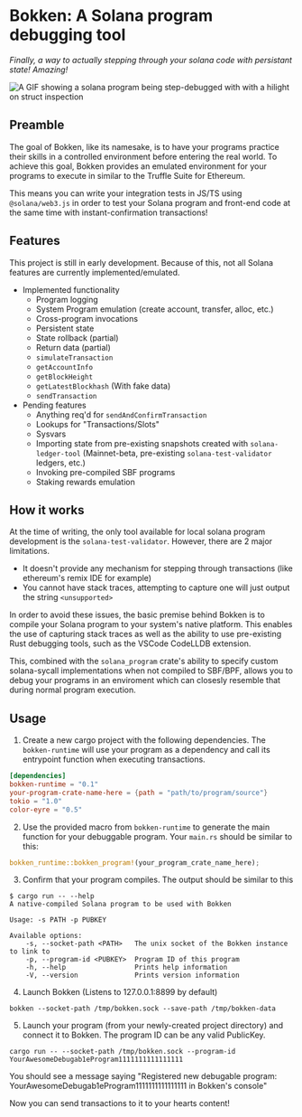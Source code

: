 # Bokken: A Solana program debugging tool

_Finally, a way to actually stepping through your solana code with persistant state! Amazing!_

![A GIF showing a solana program being step-debugged with with a hilight on struct inspection](https://cdn.discordapp.com/attachments/898958435410915348/1067119876994519040/solana-step-debug-absent-theme.gif)

## Preamble

The goal of Bokken, like its namesake, is to have your programs practice their skills in a controlled environment before entering the real world. To achieve this goal, Bokken provides an emulated environment for your programs to execute in similar to the Truffle Suite for Ethereum.

This means you can write your integration tests in JS/TS using `@solana/web3.js` in order to test your Solana program and front-end code at the same time with instant-confirmation transactions!

## Features

This project is still in early development. Because of this, not all Solana features are currently implemented/emulated.

* Implemented functionality
  * Program logging
  * System Program emulation (create account, transfer, alloc, etc.)
  * Cross-program invocations
  * Persistent state
  * State rollback (partial)
  * Return data (partial)
  * `simulateTransaction`
  * `getAccountInfo`
  * `getBlockHeight`
  * `getLatestBlockhash` (With fake data)
  * `sendTransaction`
* Pending features
  * Anything req'd for `sendAndConfirmTransaction`
  * Lookups for "Transactions/Slots"
  * Sysvars
  * Importing state from pre-existing snapshots created with `solana-ledger-tool` (Mainnet-beta, pre-existing `solana-test-validator` ledgers, etc.)
  * Invoking pre-compiled SBF programs
  * Staking rewards emulation

## How it works

At the time of writing, the only tool available for local solana program development is the `solana-test-validator`. However, there are 2 major limitations.
* It doesn't provide any mechanism for stepping through transactions (like ethereum's remix IDE for example)
* You cannot have stack traces, attempting to capture one will just output the string `<unsupported>`

In order to avoid these issues, the basic premise behind Bokken is to compile your Solana program to your system's native platform. This enables the use of capturing stack traces as well as the ability to use pre-existing Rust debugging tools, such as the VSCode CodeLLDB extension.

This, combined with the `solana_program` crate's ability to specify custom solana-sycall implementations when not compiled to SBF/BPF, allows you to debug your programs in an enviroment which can closesly resemble that during normal program execution.

## Usage

1. Create a new cargo project with the following dependencies. The `bokken-runtime` will use your program as a dependency and call its entrypoint function when executing transactions.
```toml
[dependencies]
bokken-runtime = "0.1"
your-program-crate-name-here = {path = "path/to/program/source"}
tokio = "1.0"
color-eyre = "0.5"
```
2. Use the provided macro from `bokken-runtime` to generate the main function for your debuggable program. Your `main.rs` should be similar to this:
```rs
bokken_runtime::bokken_program!(your_program_crate_name_here);
```
3. Confirm that your program compiles. The output should be similar to this
```
$ cargo run -- --help
A native-compiled Solana program to be used with Bokken

Usage: -s PATH -p PUBKEY

Available options:
    -s, --socket-path <PATH>   The unix socket of the Bokken instance to link to
    -p, --program-id <PUBKEY>  Program ID of this program
    -h, --help                 Prints help information
    -V, --version              Prints version information
```
4. Launch Bokken (Listens to 127.0.0.1:8899 by default)
```
bokken --socket-path /tmp/bokken.sock --save-path /tmp/bokken-data
```
5. Launch your program (from your newly-created project directory) and connect it to Bokken. The program ID can be any valid PublicKey.
```
cargo run -- --socket-path /tmp/bokken.sock --program-id YourAwesomeDebugab1eProgram1111111111111111
```
You should see a message saying "Registered new debugable program: YourAwesomeDebugab1eProgram1111111111111111 in Bokken's console"

Now you can send transactions to it to your hearts content!
